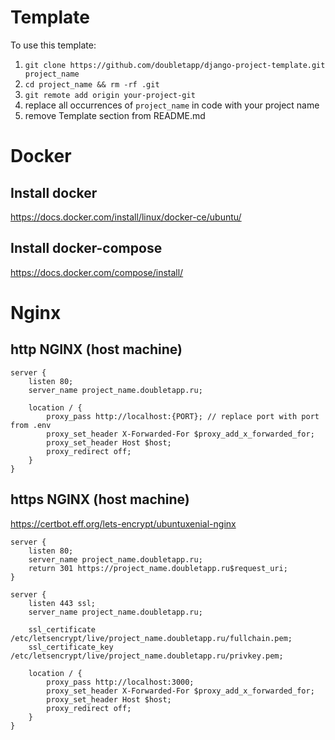 # Template
To use this template:
1. `git clone https://github.com/doubletapp/django-project-template.git project_name`
2. `cd project_name && rm -rf .git`
3. `git remote add origin your-project-git`
4. replace all occurrences of `project_name` in code with your project name
5. remove Template section from README.md


# Docker
## Install docker
https://docs.docker.com/install/linux/docker-ce/ubuntu/

## Install docker-compose
https://docs.docker.com/compose/install/


# Nginx
## http NGINX (host machine)
```
server {
    listen 80;
    server_name project_name.doubletapp.ru;

    location / {
        proxy_pass http://localhost:{PORT}; // replace port with port from .env
        proxy_set_header X-Forwarded-For $proxy_add_x_forwarded_for;
        proxy_set_header Host $host;
        proxy_redirect off;
    }
}
```

## https NGINX (host machine)
https://certbot.eff.org/lets-encrypt/ubuntuxenial-nginx
```
server {
    listen 80;
    server_name project_name.doubletapp.ru;
    return 301 https://project_name.doubletapp.ru$request_uri;
}

server {
    listen 443 ssl;
    server_name project_name.doubletapp.ru;

    ssl_certificate /etc/letsencrypt/live/project_name.doubletapp.ru/fullchain.pem;
    ssl_certificate_key /etc/letsencrypt/live/project_name.doubletapp.ru/privkey.pem;

    location / {
        proxy_pass http://localhost:3000;
        proxy_set_header X-Forwarded-For $proxy_add_x_forwarded_for;
        proxy_set_header Host $host;
        proxy_redirect off;
    }
}
```
